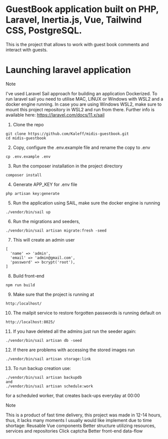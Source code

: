 # GuestBook application built on PHP, Laravel, Inertia.js, Vue, Tailwind CSS, PostgreSQL.

This is the project that allows to work with guest book comments and interact with guests.
# Launching laravel application

> [!NOTE]
> I've used Laravel Sail approach for building an application Dockerized.
> To run laravel sail you need to utilise MAC, LINUX or Windows with WSL2 and a docker engine running.
> In case you are using Windows WSL2, make sure to mount this project repository in WSL2 and run from there.
> Further info is available here: https://laravel.com/docs/11.x/sail

1) Clone the repo

```
git clone https://github.com/Kaleff/midis-guestbook.git
cd midis-guestbook
```
2) Copy, configure the .env.example file and rename the copy to .env
```
cp .env.example .env
```

3) Run the composer installation in the project directory

```
composer install
```

4) Generate APP_KEY for .env file

```
php artisan key:generate
```


5) Run the application using SAIL, make sure the docker engine is running

```
./vendor/bin/sail up
```

6) Run the migrations and seeders, 
```
./vendor/bin/sail artisan migrate:fresh -seed
```
7) This will create an admin user
```
[
  'name' => 'admin',
  'email' => 'admin@gmail.com',
  'password' => bcrypt('root'),
]
```

8) Build front-end
```
npm run build
```
9) Make sure that the project is running at
```
http:/localhost/
```
10) The mailpit service to restore forgotten passwords is running default on
```
http://localhost:8025/
```
11) If you have deleted all the admins just run the seeder again:
```
./vendor/bin/sail artisan db -seed
```
12) If there are problems with accessing the stored images run
```
./vendor/bin/sail artisan storage:link
```
13) To run backup creation use:
```
./vendor/bin/sail artisan backupdb
and
./vendor/bin/sail artisan schedule:work
```
for a scheduled worker, that creates back-ups everyday at 00:00

> [!NOTE]
> This is a product of fast time delivery, this project was made in 12-14 hours, thus, it lacks many moments I usually would like implement due to time shortage:
> Reusable Vue components
> Better structure utilizing resources, services and repositories
> Click captcha
> Better front-end data-flow
